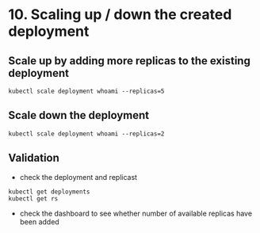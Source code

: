 # 10. Scaling up / down the created deployment

## Scale up by adding more replicas to the existing deployment

```
kubectl scale deployment whoami --replicas=5
```

## Scale down the deployment

```
kubectl scale deployment whoami --replicas=2
```

## Validation

- check the deployment and replicast 

```
kubectl get deployments
kubectl get rs
```

- check the dashboard to see whether number of available replicas have been added 

